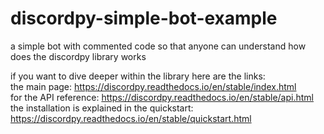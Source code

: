 # discordpy-simple-bot-example
a simple bot with commented code so that anyone can understand how does the discordpy library works

if you want to dive deeper within the library here are the links:  
the main page: https://discordpy.readthedocs.io/en/stable/index.html  
for the API reference: https://discordpy.readthedocs.io/en/stable/api.html  
the installation is explained in the quickstart: https://discordpy.readthedocs.io/en/stable/quickstart.html
